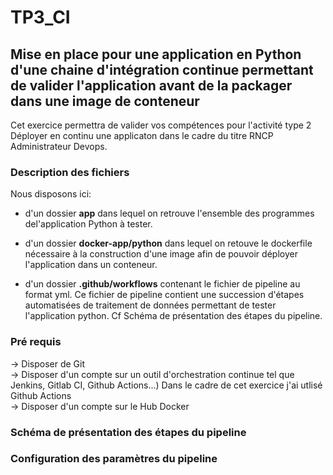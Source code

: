 # TP3_CI
## Mise en place pour une application en Python d'une chaine d'intégration continue permettant de valider l'application avant de la packager dans une image de conteneur
Cet exercice permettra de valider vos compétences pour l'activité type 2 Déployer en continu une applicaton dans le cadre du titre RNCP Administrateur Devops.

### Description des fichiers 
Nous disposons ici: 

* d'un dossier **app** dans lequel on retrouve l'ensemble des programmes del'application Python à tester. 

* d'un dossier **docker-app/python** dans lequel on retouve le dockerfile nécessaire à la construction d'une image afin de pouvoir déployer l'application dans un conteneur. 

* d'un dossier **.github/workflows** contenant le fichier de pipeline au format yml. Ce fichier de pipeline contient une succession d'étapes automatisées de traitement de données permettant de tester l'application python. Cf Schéma de présentation des étapes du pipeline. 

### Pré requis 
-> Disposer de Git  
-> Disposer d'un compte sur un outil d'orchestration continue tel que Jenkins, Gitlab CI, Github Actions...) Dans le cadre de cet exercice j'ai utlisé Github Actions    
-> Disposer d'un compte sur le Hub Docker  

### Schéma de présentation des étapes du pipeline 

### Configuration des paramètres du pipeline


